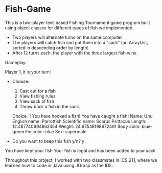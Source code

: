 # Fish-Game

This is a two-player text-based Fishing Tournament game program built using object classes for different types of fish we implemented. 
- Two players will alternate turns on the same computer.
- The players will catch fish and put them into a "sack" (an ArrayList, sorted in descending order by length)
- After 12 turns each, the player with the three largest fish wins.

Gameplay: 

Player 1, it is your turn! 
* Choose:
  1. Cast out for a fish
  2. View fishing rules
  3. View sack of fish
  4. Throw back a fish in the sack.
  
  Choice: 1
   You have hooked a fish!
   You have caught a fish!
     Name: Uhu
     English name: Parrotfish
     Scientific name: Scarus Psittacus
     Length: 12.487740994862454
     Weight: 24.97548198972491
     Body color: blue-green
     Fin color: blue
     Sex: supermale
     
 * Do you want to keep this fish y/n? y
   
  You have kept your fish
  Your fish is legal and has been added to your sack

Throughout this project, I worked with two classmates in ICS 211, where we learned how to code in Java using JGrasp as the IDE. 
